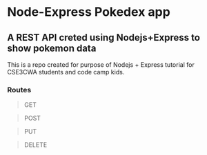 # Node-Express Pokedex app

## A REST API creted using Nodejs+Express to show pokemon data

This is a repo created for purpose of Nodejs + Express tutorial for CSE3CWA students and code camp kids.

### Routes

> GET

> POST

> PUT

> DELETE
